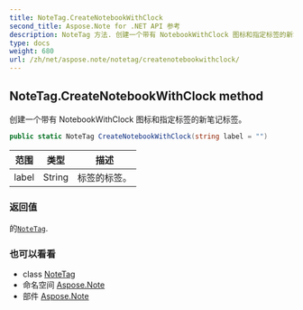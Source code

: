 ```yaml
---
title: NoteTag.CreateNotebookWithClock
second_title: Aspose.Note for .NET API 参考
description: NoteTag 方法. 创建一个带有 NotebookWithClock 图标和指定标签的新笔记标签
type: docs
weight: 680
url: /zh/net/aspose.note/notetag/createnotebookwithclock/
---
```

## NoteTag.CreateNotebookWithClock method

创建一个带有 NotebookWithClock 图标和指定标签的新笔记标签。

```csharp
public static NoteTag CreateNotebookWithClock(string label = "")
```

| 范围 | 类型 | 描述 |
| --- | --- | --- |
| label | String | 标签的标签。 |

### 返回值

的[`NoteTag`](../).

### 也可以看看

* class [NoteTag](../)
* 命名空间 [Aspose.Note](../../notetag/)
* 部件 [Aspose.Note](../../../)


